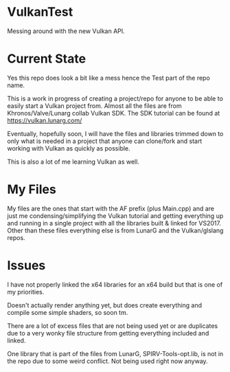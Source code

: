 # VulkanTest
Messing around with the new Vulkan API.

# Current State
Yes this repo does look a bit like a mess hence the Test part of the repo name.

This is a work in progress of creating a project/repo for anyone to be able to easily start a Vulkan project from. Almost all the files are from Khronos/Valve/Lunarg collab Vulkan SDK. The SDK tutorial can be found at https://vulkan.lunarg.com/

Eventually, hopefully soon, I will have the files and libraries trimmed down to only what is needed in a project that anyone can clone/fork and start working with Vulkan as quickly as possible.

This is also a lot of me learning Vulkan as well.

# My Files
My files are the ones that start with the AF prefix (plus Main.cpp) and are just me condensing/simplifying the Vulkan tutorial and getting everything up and running in a single project with all the libraries built & linked for VS2017. Other than these files everything else is from LunarG and the Vulkan/glslang repos.

# Issues
I have not properly linked the x64 libraries for an x64 build but that is one of my priorities.

Doesn't actually render anything yet, but does create everything and compile some simple shaders, so soon tm.

There are a lot of excess files that are not being used yet or are duplicates due to a very wonky file structure from getting everything included and linked.

One library that is part of the files from LunarG, SPIRV-Tools-opt.lib, is not in the repo due to some weird conflict. Not being used right now anyway.
